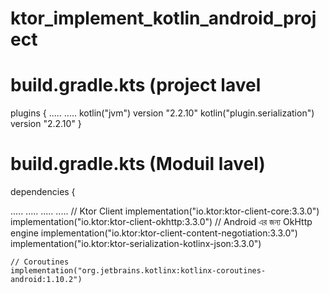 # ktor_implement_kotlin_android_project

# build.gradle.kts (project lavel 
plugins {
  .....
  .....
    kotlin("jvm") version "2.2.10"
    kotlin("plugin.serialization") version "2.2.10"
}

# build.gradle.kts (Moduil lavel)
dependencies {

   .....
   .....
   .....
   .....
    // Ktor Client
    implementation("io.ktor:ktor-client-core:3.3.0")
    implementation("io.ktor:ktor-client-okhttp:3.3.0") // Android এর জন্য OkHttp engine
    implementation("io.ktor:ktor-client-content-negotiation:3.3.0")
    implementation("io.ktor:ktor-serialization-kotlinx-json:3.3.0")

    // Coroutines
    implementation("org.jetbrains.kotlinx:kotlinx-coroutines-android:1.10.2")
